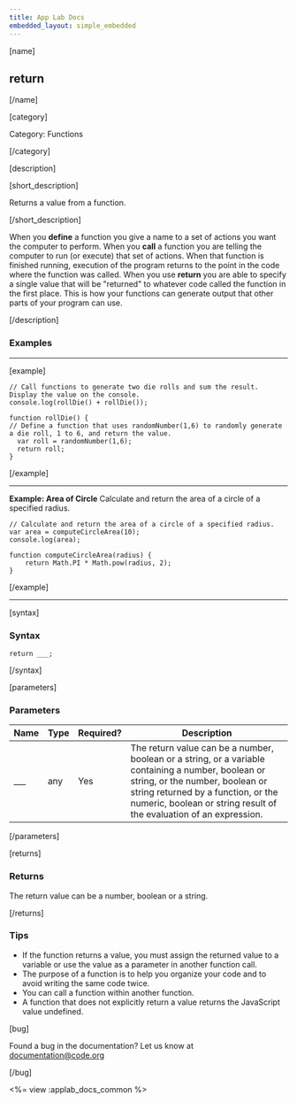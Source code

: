 ```yaml
---
title: App Lab Docs
embedded_layout: simple_embedded
---
```


[name]

## return

[/name]

[category]

Category: Functions

[/category]

[description]

[short_description]

Returns a value from a function.

[/short_description]

When you **define** a function you give a name to a set of actions you want the computer to perform. When you **call** a function you are telling the computer to run (or execute) that set of actions. When that function is finished running, execution of the program returns to the point in the code where the function was called. When you use **return** you are able to specify a single value that will be "returned" to whatever code called the function in the first place. This is how your functions can generate output that other parts of your program can use.

[/description]

### Examples
____________________________________________________
[example]

```
// Call functions to generate two die rolls and sum the result. Display the value on the console.
console.log(rollDie() + rollDie());

function rollDie() { 
// Define a function that uses randomNumber(1,6) to randomly generate a die roll, 1 to 6, and return the value.
  var roll = randomNumber(1,6);
  return roll;
}
```

[/example]
____________________________________________________


**Example: Area of Circle** Calculate and return the area of a circle of a specified radius.

```
// Calculate and return the area of a circle of a specified radius.
var area = computeCircleArea(10);
console.log(area);

function computeCircleArea(radius) {
    return Math.PI * Math.pow(radius, 2);
}
```

[/example]
____________________________________________________
[syntax]

### Syntax

```
return ___;
```

[/syntax]

[parameters]

### Parameters

| Name  | Type | Required? | Description |
|-----------------|------|-----------|-------------|
| ___ | any | Yes | The return value can be a number, boolean or a string, or a variable containing a number, boolean or string, or the number, boolean or string returned by a function, or the numeric, boolean or string result of the evaluation of an expression. |

[/parameters]

[returns]

### Returns

The return value can be a number, boolean or a string.

[/returns]

### Tips
- If the function returns a value, you must assign the returned value to a variable or use the value as a parameter in another function call.
- The purpose of a function is to help you organize your code and to avoid writing the same code twice.
- You can call a function within another function.
- A function that does not explicitly return a value returns the JavaScript value undefined.

[bug]

Found a bug in the documentation? Let us know at documentation@code.org

[/bug]

<%= view :applab_docs_common %>
